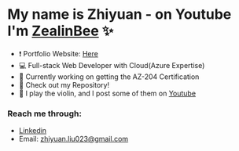 # My name is Zhiyuan - on Youtube I'm [ZealinBee][website] ✨

- ❗ Portfolio Website: [Here][project1]
- 💻 Full-stack Web Developer with Cloud(Azure Expertise)
- 💪 Currently working on getting the AZ-204 Certification
- 🧮 Check out my Repository!
- 🎻 I play the violin, and I post some of them on [Youtube][website]

### Reach me through:
- [Linkedin][linkedin]
- Email: zhiyuan.liu023@gmail.com
<br />

[website]: https://youtube.com/zealinbee
[project1]: https://zealinbee.github.io/portfolio-v1/
[project2]: https://zealinbee.github.io/country-data-react-front-end-mentor
[project3]: https://downfall.netlify.app/
[project4]: https://integrify-library.netlify.app/
[project5]: https://spent-money-monthly-tracker-production.up.railway.app/
[delta]: https://twitter.com/delta_downfall_
[current-project]: https://github.com/ZealinBee/Kanban-API
[project6]: https://zhiyuan-shop.netlify.app/
[api]: https://fakeapi.platzi.com/
[linkedin]: https://www.linkedin.com/in/zhiyuan-liu-profile/
